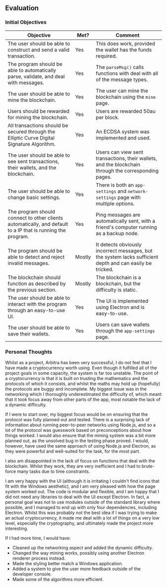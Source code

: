 ## Evaluation

### Initial Objectives

| Objective                                                    | Met?   | Comment                                                      |
| ------------------------------------------------------------ | ------ | ------------------------------------------------------------ |
| The user should be able to construct and send a valid transaction. | Yes    | This does work, provided the wallet has the funds required.  |
| The program should be able to automatically parse, validate, and deal with messages. | Yes    | The `parseMsg()` calls functions with deal with all of the message types. |
| The user should be able to mine the blockchain.              | Yes    | The user can mine the blockchain using the `mine` page.      |
| Users should be rewarded for mining the blockchain.          | Yes    | Users are rewarded 50au per block.                           |
| All transactions should be secured through the Elliptic Curve Digital Signature Algorithm. | Yes    | An ECDSA system was implemented and used.                    |
| The user should be able to see sent transactions, their wallets, and the blockchain. | Yes    | Users can view sent transactions, their wallets, and the blockchain through the corresponding pages. |
| The user should be able to change basic settings.            | Yes    | There is both an `app-settings` and `network-settings` page with multiple options. |
| The program should connect to other clients automatically, and default to a IP that is running the program. | Yes    | Ping messages are automatically sent, with a friend's computer running as a backup node. |
| The program should be able to detect and reject invalid messages. | Mostly | It detects obviously incorrect messages, but the system lacks sufficient depth and can easily be tricked. |
| The blockchain should function as described by the previous section. | Mostly | The blockchain is a blockchain, but the difficulty is static. |
| The user should be able to interact with the program through an easy-to-use UI. | Yes    | The UI is implemented using Electron and is easy-to-use.     |
| The user should be able to save their wallets.               | Yes    | Users can save wallets through the `app-settings` page.      |

### Personal Thoughts

Whilst as a project, Arbitra has been very successful, I do not feel that I have made a cryptocurrency worth using. Even though it fulfilled all of the project goals in some capacity, the system is far too unstable. The point of a cryptocurrency is that it is built on trusting the mathematics and the protocols of which it consists, and whilst the maths may hold up (hopefully) the protocols are buggy and incomplete. My biggest issue was in the networking which I thoroughly underestimated the difficulty of, which meant that it took focus away from other parts of the app, most notable the lack of a dynamic difficulty.

If I were to start over, my biggest focus would be on ensuring that the protocol was fully planned out and tested. There is a surprising lack of information about running peer-to-peer networks using Node.js, and so a lot of the protocol was guesswork based on preconceptions about how things worked. I would also ensure that the mining system was a bit more planned out, as the unsolved bug in the testing phase proved. I would, however, have used the same approach of using Node.js and Electron, as they were powerful and well-suited for the task, for the most part.

I also am disappointed in the lack of focus on functions that deal with the blockchain. Whilst they work, they are very inefficient and I had to brute-force many tasks due to time constraints.

I am very happy with the UI (although it is irritating I couldn't find icons that fit with the Windows aesthetic), and I am very pleased with how the page system worked out. The code is modular and flexible, and I am happy that I did not need any libraries to deal with the UI except Electron. In fact, a personal goal was not to use modules outside of the standard library where possible, and I managed to end up with only four dependencies, including Electron. Whilst this was probably not the best idea if I was trying to make an actual cryptocurrency, it made me deal with a lot of things on a very low level, especially the cryptography, and ultimately made the project more interesting.

If I had more time, I would have:

- Cleaned up the networking aspect and added the dynamic difficulty.
- Changed the way mining works, possibly using another Electron renderer process instead.
- Made the styling better match a Windows application.
- Added a system to give the user more feedback outside of the developer console.
- Made some of the algorithms more efficient.